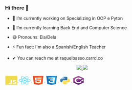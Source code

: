 ### Hi there 👋

- 🔭 I’m currently working on Specializing in OOP e Pyton
- 🌱 I’m currently learning Back End and Computer Science
- 😄 Pronouns: Ela/Dela
- ⚡ Fun fact: I'm also a Spanish/English Teacher 

- ✔ You can reach me at  raquelbasso.carrd.co

<div align="center">
  <a href="https://github.com/RaquelBassoSuzie">
  <img height="180em" src="https://github-readme-stats.vercel.app/api?username=RaquelBassoSuzie&show_icons=true&theme=dracula&include_all_commits=true&count_private=true"/>
  <img height="180em" src="https://github-readme-stats.vercel.app/api/top-langs/?username=RaquelBassoSuzie&layout=compact&langs_count=7&theme=dracula"/>                                                                                              
 </div>
 

 <div style="display: inline_block"><br>
  <img align="center" alt="Ra-Js" height="30" width="40" src="https://raw.githubusercontent.com/devicons/devicon/master/icons/javascript/javascript-plain.svg">
  <img align="center" alt="Ra-React" height="30" width="40" src="https://raw.githubusercontent.com/devicons/devicon/master/icons/react/react-original.svg">
  <img align="center" alt="Ra-HTML" height="30" width="40" src="https://raw.githubusercontent.com/devicons/devicon/master/icons/html5/html5-original.svg">
  <img align="center" alt="Ra-CSS" height="30" width="40" src="https://raw.githubusercontent.com/devicons/devicon/master/icons/css3/css3-original.svg">
  <img align="center" alt="Ra-Python" height="30" width="40" src="https://raw.githubusercontent.com/devicons/devicon/master/icons/python/python-original.svg">
  <img align="center" alt="Ra-Csharp" height="30" width="40" src="https://raw.githubusercontent.com/devicons/devicon/master/icons/csharp/csharp-original.svg">
 </div>
 


